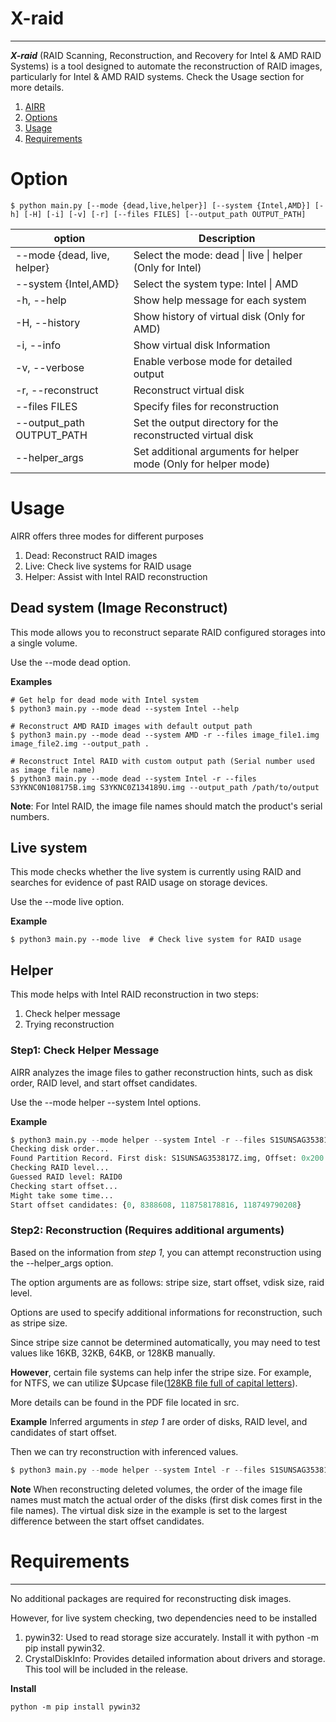# X-raid
--------------
***X-raid*** (RAID Scanning, Reconstruction, and Recovery for Intel & AMD RAID Systems) is a tool designed to automate the reconstruction of RAID images, particularly for Intel & AMD RAID systems. Check the Usage section for more details.

1. [AIRR](#airr)
2. [Options](#options)
3. [Usage](#usage)
4. [Requirements](#requirements)

# Option

```
$ python main.py [--mode {dead,live,helper}] [--system {Intel,AMD}] [-h] [-H] [-i] [-v] [-r] [--files FILES] [--output_path OUTPUT_PATH]
```

|option|Description|
|------|----|       
| --mode {dead, live, helper}         | Select the mode: dead \| live \| helper (Only for Intel) |
| --system {Intel,AMD}          |Select the system type: Intel \| AMD|
| -h, --help                    |Show help message for each system|
| -H, --history                 |Show history of virtual disk (Only for AMD)|
| -i, --info                    |Show virtual disk Information|
| -v, --verbose                 |Enable verbose mode for detailed output|
| -r, --reconstruct             |Reconstruct virtual disk|
| --files FILES                 |Specify files for reconstruction|
| --output_path OUTPUT_PATH     |Set the output directory for the reconstructed virtual disk|
| --helper_args                 |Set additional arguments for helper mode (Only for helper mode)|

# Usage
AIRR offers three modes for different purposes

1. Dead: Reconstruct RAID images
2. Live: Check live systems for RAID usage
3. Helper: Assist with Intel RAID reconstruction


## Dead system (Image Reconstruct)
This mode allows you to reconstruct separate RAID configured storages into a single volume.

Use the --mode dead option.

**Examples**
```
# Get help for dead mode with Intel system
$ python3 main.py --mode dead --system Intel --help  

# Reconstruct AMD RAID images with default output path
$ python3 main.py --mode dead --system AMD -r --files image_file1.img image_file2.img --output_path .  

# Reconstruct Intel RAID with custom output path (Serial number used as image file name)
$ python3 main.py --mode dead --system Intel -r --files S3YKNC0N108175B.img S3YKNC0Z134189U.img --output_path /path/to/output  
```
**Note**: For Intel RAID, the image file names should match the product's serial numbers.


## Live system
This mode checks whether the live system is currently using RAID and searches for evidence of past RAID usage on storage devices.

Use the --mode live option.

**Example**

```
$ python3 main.py --mode live  # Check live system for RAID usage
```

## Helper 
This mode helps with Intel RAID reconstruction in two steps:

1. Check helper message
2. Trying reconstruction

### Step1: Check Helper Message

AIRR analyzes the image files to gather reconstruction hints, such as disk order, RAID level, and start offset candidates. 

Use the --mode helper --system Intel options.

**Example**

```python
$ python3 main.py --mode helper --system Intel -r --files S1SUNSAG353817Z.img S3YKNC0Z134189U.img
Checking disk order...
Found Partition Record. First disk: S1SUNSAG353817Z.img, Offset: 0x200
Checking RAID level...
Guessed RAID level: RAID0
Checking start offset...
Might take some time...
Start offset candidates: {0, 8388608, 118758178816, 118749790208}
```

### Step2: Reconstruction (Requires additional arguments)
Based on the information from *step 1*, you can attempt reconstruction using the --helper_args option. 

The option arguments are as follows: stripe size, start offset, vdisk size, raid level.

Options are used to specify additional informations for reconstruction, such as stripe size. 

Since stripe size cannot be determined automatically, you may need to test values like 16KB, 32KB, 64KB, or 128KB manually.

**However**, certain file systems can help infer the stripe size.
For example, for NTFS, we can utilize $Upcase file([128KB file full of capital letters](https://flatcap.github.io/linux-ntfs/ntfs/files/upcase.html)).

More details can be found in the PDF file located in src.

**Example**
Inferred arguments in *step 1* are order of disks, RAID level, and candidates of start offset. 

Then we can try reconstruction with inferenced values.
```python
$ python3 main.py --mode helper --system Intel -r --files S1SUNSAG353817Z.img S3YKNC0Z134189U.img --helper_args 65536 0 118749790208 0
```
**Note**
When reconstructing deleted volumes, 
the order of the image file names must match the actual order of the disks (first disk comes first in the file names).
The virtual disk size in the example is set to the largest difference between the start offset candidates.

# Requirements
--------------
No additional packages are required for reconstructing disk images.

However, for live system checking, two dependencies need to be installed

1. pywin32: Used to read storage size accurately. Install it with python -m pip install pywin32.
2. CrystalDiskInfo: Provides detailed information about drivers and storage. This tool will be included in the release. 

**Install**
```
python -m pip install pywin32
```
